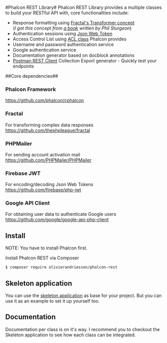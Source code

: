 #Phalcon REST Library#
Phalcon REST Library provides a multiple classes to build your RESTful API with, core functionalities include:
 * Response formatting using [Fractal's Transformer concept](http://fractal.thephpleague.com/transformers/)  
 (*I got this concept from [a book](https://leanpub.com/build-apis-you-wont-hate) written by Phil Sturgeon*)
 * Authentication sessions using [Json Web Token](http://jwt.io/)
 * Access Control List using [ACL class](http://docs.phalconphp.com/en/latest/reference/acl.html) Phalcon provides
 * Username and password authentication service
 * Google authentication service
 * Documentation generator based on docblock annotations
 * [Postman REST Client](http://getpostman.com) Collection Export generator - Quickly test your endpoints

##Core dependencies##

### Phalcon Framework ###
https://github.com/phalcon/cphalcon

### Fractal ###
For transforming complex data responses  
https://github.com/thephpleague/fractal

### PHPMailer ###
For sending account activation mail  
https://github.com/PHPMailer/PHPMailer

### Firebase JWT ###

For encoding/decoding Json Web Tokens  
https://github.com/firebase/php-jwt

### Google API Client ###

For obtaining user data to authenticate Google users  
https://github.com/google/google-api-php-client

## Install ##
NOTE: You have to install Phalcon first.

Install Phalcon REST via Composer
````bash
$ composer require olivierandriessen/phalcon-rest
````

## Skeleton application ##
You can use the [skeleton application](https://github.com/olivierandriessen/phalcon-rest-skeleton) as base for your project. But you can use it as an example to set it up yourself too.

## Documentation ##
Documentation per class is on it's way. I recommend you to checkout the Skeleton application to see how each class can be integrated.
